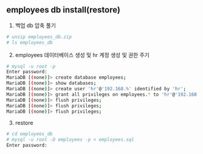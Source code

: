 ## employees db install(restore)

1.  백업 db 압축 풀기
```sh
# unzip employees_db.zip
# ls employees_db
```

2.  employees 데이터베이스 생성 및 hr 계정 생성 및 권한 주기
```sh
# mysql -u root -p
Enter password:
MariaDB [(none)]> create database employees;
MariaDB [(none)]> show databases;
MariaDB [(none)]> create user 'hr'@'192.168.%' identified by 'hr';
MariaDB [(none)]> grant all privileges on employees.* to 'hr'@'192.168.%'; 
MariaDB [(none)]> flush privileges;
MariaDB [(none)]> flush privileges;
MariaDB [(none)]> flush privileges;
```

3.  restore
```sh
# cd employees_db
# mysql -u root -D employees -p < employees.sql
Enter password:
```
